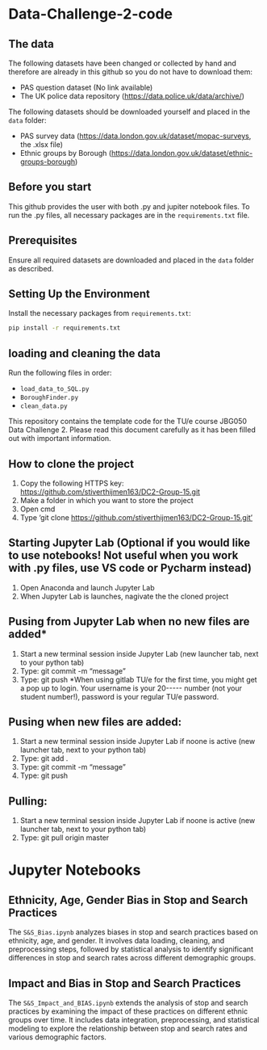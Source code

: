 # Data-Challenge-2-code

## The data
The following datasets have been changed or collected by hand and therefore are already in this github so you do not have to download them:
- PAS question dataset (No link available)
- The UK police data repository (https://data.police.uk/data/archive/)

The following datasets should be downloaded yourself and placed in the `data` folder:
- PAS survey data (https://data.london.gov.uk/dataset/mopac-surveys, the .xlsx file)
- Ethnic groups by Borough (https://data.london.gov.uk/dataset/ethnic-groups-borough)

## Before you start
This github provides the user with both .py and jupiter notebook files. To run the .py files, all necessary packages are in the `requirements.txt` file.

## Prerequisites
Ensure all required datasets are downloaded and placed in the `data` folder as described.

## Setting Up the Environment
Install the necessary packages from `requirements.txt`:
```bash
pip install -r requirements.txt
```

## loading and cleaning the data
Run the following files in order:
- `load_data_to_SQL.py`
- `BoroughFinder.py`
- `clean_data.py`

This repository contains the template code for the TU/e course JBG050 Data Challenge 2.
Please read this document carefully as it has been filled out with important information.

## How to clone the project
1. Copy the following HTTPS key: https://github.com/stiverthijmen163/DC2-Group-15.git
2. Make a folder in which you want to store the project
3. Open cmd
4. Type ‘git clone https://github.com/stiverthijmen163/DC2-Group-15.git’

## Starting Jupyter Lab (Optional if you would like to use notebooks! Not useful when you work with .py files, use VS code or Pycharm instead)
1. Open Anaconda and launch Jupyter Lab
2. When Jupyter Lab is launches, nagivate the the cloned project

## Pusing from Jupyter Lab when no new files are added*
1. Start a new terminal session inside Jupyter Lab (new launcher tab, next to your python tab)
2. Type: git commit -m “message”
3. Type: git push
*When using gitlab TU/e for the first time, you might get a pop up to login. Your username is your 20----- number (not your student number!), password is your regular TU/e password.

## Pusing when new files are added:
1. Start a new terminal session inside Jupyter Lab if noone is active (new launcher tab, next to your python tab)
2. Type: git add .
3. Type: git commit -m “message”
4. Type: git push

## Pulling:
1. Start a new terminal session inside Jupyter Lab if noone is active (new launcher tab, next to your python tab)
2. Type: git pull origin master

# Jupyter Notebooks
## Ethnicity, Age, Gender Bias in Stop and Search Practices
The ```S&S_Bias.ipynb``` analyzes biases in stop and search practices based on ethnicity, age, and gender. It involves data loading, cleaning, and preprocessing steps, followed by statistical analysis to identify significant differences in stop and search rates across different demographic groups.

## Impact and Bias in Stop and Search Practices
The ```S&S_Impact_and_BIAS.ipynb``` extends the analysis of stop and search practices by examining the impact of these practices on different ethnic groups over time. It includes data integration, preprocessing, and statistical modeling to explore the relationship between stop and search rates and various demographic factors.